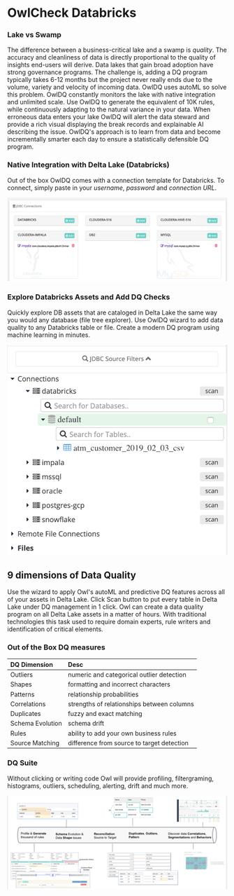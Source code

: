 # OwlCheck Databricks

### Lake vs Swamp

The difference between a business-critical lake and a swamp is _quality_. The accuracy and cleanliness of data is directly proportional to the quality of insights end-users will derive. Data lakes that gain broad adoption have strong governance programs. The challenge is, adding a DQ program typically takes 6-12 months but the project never really ends due to the volume, variety and velocity of incoming data. OwlDQ uses autoML so solve this problem. OwlDQ constantly monitors the lake with native integration and unlimited scale. Use OwlDQ to generate the equivalent of 10K rules, while continuously adapting to the natural variance in your data. When erroneous data enters your lake OwlDQ will alert the data steward and provide a rich visual displaying the break records and explainable AI describing the issue.  OwlDQ's approach is to learn from data and become incrementally smarter each day to ensure a statistically defensible DQ program.

### Native Integration with Delta Lake \(Databricks\)

Out of the box OwlDQ comes with a connection template for Databricks.  To connect, simply paste in your _username_, _password_ and _connection URL_.   

![](../../.gitbook/assets/owl-databricks.png)

### Explore Databricks Assets and Add DQ Checks

Quickly explore DB assets that are cataloged in Delta Lake the same way you would any database \(file tree explorer\).  Use OwlDQ wizard to add data quality to any Databricks table or file.  Create a modern DQ program using machine learning in minutes.

![](../../.gitbook/assets/screen-shot-2020-01-30-at-7.22.56-pm.png)

## 9 dimensions of Data Quality

Use the wizard to apply Owl's autoML and predictive DQ features across all of your assets in Delta Lake.  Click Scan button to put every table in Delta Lake under DQ management in 1 click.  Owl can create a data quality program on all Delta Lake assets in a matter of hours.  With traditional technologies this task used to require domain experts, rule writers and identification of critical elements. 

### Out of the Box DQ measures

| DQ Dimension | Desc |
| :--- | :--- |
| Outliers | numeric and categorical outlier detection |
| Shapes | formatting and incorrect characters |
| Patterns | relationship probabilities |
| Correlations | strengths of relationships between columns |
| Duplicates | fuzzy and exact matching |
| Schema Evolution | schema drift |
| Rules | ability to add your own business rules |
| Source Matching | difference from source to target detection |

### DQ Suite 

Without clicking or writing code Owl will provide profiling, filtergraming, histograms, outliers, scheduling, alerting, drift and much more.

![](../../.gitbook/assets/owl-suite.png)

